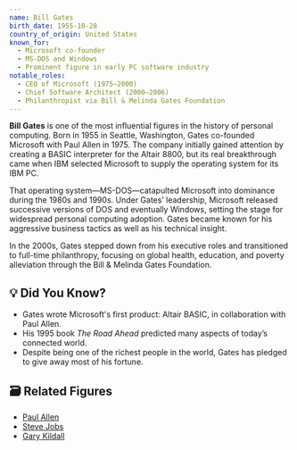 ```yaml
---
name: Bill Gates
birth_date: 1955-10-28
country_of_origin: United States
known_for:
  - Microsoft co-founder
  - MS-DOS and Windows
  - Prominent figure in early PC software industry
notable_roles:
  - CEO of Microsoft (1975–2000)
  - Chief Software Architect (2000–2006)
  - Philanthropist via Bill & Melinda Gates Foundation
---
```


**Bill Gates** is one of the most influential figures in the history of personal computing. Born in 1955 in Seattle, Washington, Gates co-founded Microsoft with Paul Allen in 1975. The company initially gained attention by creating a BASIC interpreter for the Altair 8800, but its real breakthrough came when IBM selected Microsoft to supply the operating system for its IBM PC.

That operating system—MS-DOS—catapulted Microsoft into dominance during the 1980s and 1990s. Under Gates’ leadership, Microsoft released successive versions of DOS and eventually Windows, setting the stage for widespread personal computing adoption. Gates became known for his aggressive business tactics as well as his technical insight.

In the 2000s, Gates stepped down from his executive roles and transitioned to full-time philanthropy, focusing on global health, education, and poverty alleviation through the Bill & Melinda Gates Foundation.

## 💡 Did You Know?

- Gates wrote Microsoft's first product: Altair BASIC, in collaboration with Paul Allen.
- His 1995 book *The Road Ahead* predicted many aspects of today’s connected world.
- Despite being one of the richest people in the world, Gates has pledged to give away most of his fortune.

## 🗃 Related Figures

- [Paul Allen](./paul-allen.md)
- [Steve Jobs](./steve-jobs.md)
- [Gary Kildall](./gary-kildall.md)
